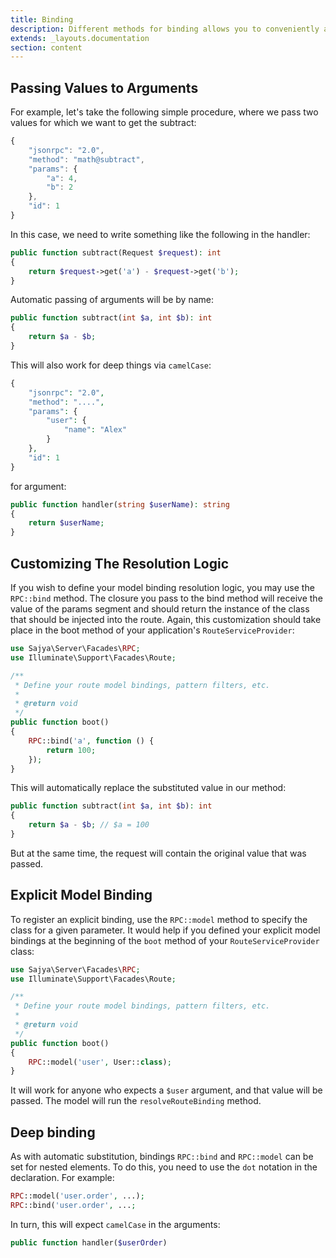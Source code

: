 ```yaml
---
title: Binding
description: Different methods for binding allows you to conveniently access objct instances created from the request parameters
extends: _layouts.documentation
section: content
---
```



## Passing Values to Arguments 


For example, let's take the following simple procedure, where we pass two values for which we want to get the subtract:

```javascript
{
    "jsonrpc": "2.0",
    "method": "math@subtract",
    "params": {
        "a": 4,
        "b": 2
    },
    "id": 1
}
```

In this case, we need to write something like the following in the handler:

```php
public function subtract(Request $request): int
{
    return $request->get('a') - $request->get('b');
}
```

Automatic passing of arguments will be by name:

```php
public function subtract(int $a, int $b): int
{
    return $a - $b;
}
```

This will also work for deep things via `camelCase`:


```php
{
    "jsonrpc": "2.0",
    "method": "....",
    "params": {
        "user": {
            "name": "Alex"
        }
    },
    "id": 1
}
```

for argument:

```php
public function handler(string $userName): string
{
    return $userName;
}
```

## Customizing The Resolution Logic

If you wish to define your model binding resolution logic, you may use the `RPC::bind` method. The closure you pass to the bind method will receive the value of the params segment and should return the instance of the class that should be injected into the route. Again, this customization should take place in the boot method of your application's `RouteServiceProvider`:

```php
use Sajya\Server\Facades\RPC;
use Illuminate\Support\Facades\Route;

/**
 * Define your route model bindings, pattern filters, etc.
 *
 * @return void
 */
public function boot()
{
    RPC::bind('a', function () {
        return 100;
    });
}
```

This will automatically replace the substituted value in our method:

```php
public function subtract(int $a, int $b): int
{
    return $a - $b; // $a = 100
}
```

But at the same time, the request will contain the original value that was passed.


## Explicit Model Binding

To register an explicit binding, use the `RPC::model` method to specify the class for a given parameter. It would help if you defined your explicit model bindings at the beginning of the `boot` method of your `RouteServiceProvider` class:

```php
use Sajya\Server\Facades\RPC;
use Illuminate\Support\Facades\Route;

/**
 * Define your route model bindings, pattern filters, etc.
 *
 * @return void
 */
public function boot()
{
    RPC::model('user', User::class);
}
````

It will work for anyone who expects a `$user` argument, and that value will be passed. The model will run the `resolveRouteBinding` method.


## Deep binding

As with automatic substitution, bindings `RPC::bind` and `RPC::model` can be set for nested elements. To do this, you need to use the `dot` notation in the declaration. For example:

```php
RPC::model('user.order', ...);
RPC::bind('user.order', ...;
```

In turn, this will expect `camelCase` in the arguments:

```php
public function handler($userOrder)
```
